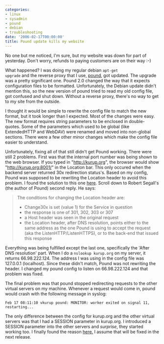 ```yaml
---
categories:
- linux
- sysadmin
- pound
- debian
- troubleshooting
date: '2006-02-17T00:00:00'
title: Pound update kills my website
---
```



No one but me noticed, I'm sure, but my website was down for part of yesterday. Don't worry, refunds to paying customers are on their way :-)

What happened? I was doing my regular debian <code>apt-get upgrade</code> and the reverse proxy that I use, [pound](http://www.apsis.ch/pound/), got updated. The upgrade was a pretty significant one. Pound 2.0 changed the way that it expects configuration files to be formatted. Unfortunately, the Debian update didn't mention this, so the new version of pound tried to read my old config file, got confused and shut down. Without a reverse proxy, there's no way to get to my site from the outside.

I thought it would be simple to rewrite the config file to match the new format, but it took longer than I expected. Most of the changes were easy. The new format requires string parameters to be enclosed in double-quotes. Some of the parameters which used to be global (like ExtendedHTTP and WebDAV) were renamed and moved into non-global sections. There were a few other minor changes which make the config file easier to understand.

Unfortunately, fixing all of that still didn't get Pound working. There were still 2 problems. First was that the internal port number was being shown to the web browser. If you typed in "http://kurup.org", the browser would show "http://kurup.org:8001/" in the Location bar. This only occured when the backend server returned 30x redirection status's. Based on my config, Pound was supposed to be rewriting the Location header to avoid this problem. I found the solution to this one [here](http://www.apsis.ch/pound/pound_list/archive/2006/2006-01/1136458627000#1136458627000). Scroll down to Robert Segall's (the author of Pound) second reply. He says:

> The conditions for changing the Location header are: 
> - Change30x is set (value 1) for the Service in question
> - the response is one of 301, 302, 303 or 307
> - a Host header was seen in the original request
> - the Location header, after DNS resolution, points either to the same address as the one Pound is using to accept the request (aka the ListenHTTP/ListenHTTPS), or to the back-end that issued this response

Everything was being fulfilled except the last one, specifically the 'After DNS resolution' part. When I do a <code>nslookup kurup.org</code> on my server, it returns 66.98.222.124. The address I was using in the config file was 127.0.0.1 (localhost). Since these didn't match, Pound was not rewriting the header. I changed my pound config to listen on 66.98.222.124 and that problem was fixed.

The final problem was that pound stopped redirecting requests to the other virtual servers on my machine. Whenever a request would come in, pound would crash with the following message in syslog:

    Feb 17 08:11:10 vkurup pound: MONITOR: worker exited on signal 11, restarting... 

The only difference between the config for kurup.org and the other virtual servers was that I had a SESSION parameter in kurup.org. I introduced a SESSION parameter into the other servers and *surprise*, they started working too. I finally found the reason [here.](http://www.apsis.ch/pound/pound_list/archive/2006/2006-02/1139101111000#1139101111000) I assume that will be fixed in the next release.
